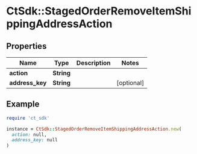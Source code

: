 # CtSdk::StagedOrderRemoveItemShippingAddressAction

## Properties

| Name | Type | Description | Notes |
| ---- | ---- | ----------- | ----- |
| **action** | **String** |  |  |
| **address_key** | **String** |  | [optional] |

## Example

```ruby
require 'ct_sdk'

instance = CtSdk::StagedOrderRemoveItemShippingAddressAction.new(
  action: null,
  address_key: null
)
```

